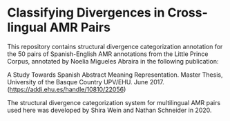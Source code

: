 # Classifying Divergences in Cross-lingual AMR Pairs


This repository contains structural divergence categorization annotation for the 50 pairs of Spanish-English AMR annotations from the Little Prince Corpus, annotated by Noelia Migueles Abraira in the following publication:

 A Study Towards Spanish Abstract Meaning Representation. Master Thesis, University of the Basque Country UPV/EHU. June 2017.(https://addi.ehu.es/handle/10810/22056)
 
 The structural divergence categorization system for multilingual AMR pairs used here was developed by Shira Wein and Nathan Schneider in 2020.
 
